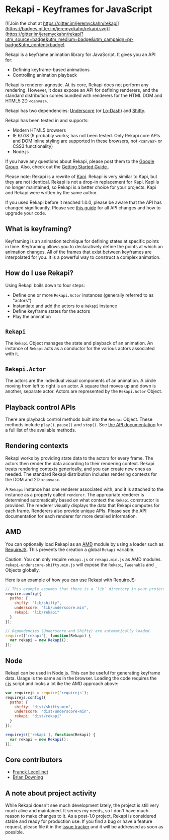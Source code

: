 # Rekapi - Keyframes for JavaScript

[![Join the chat at https://gitter.im/jeremyckahn/rekapi](https://badges.gitter.im/jeremyckahn/rekapi.svg)](https://gitter.im/jeremyckahn/rekapi?utm_source=badge&utm_medium=badge&utm_campaign=pr-badge&utm_content=badge)

Rekapi is a keyframe animation library for JavaScript.  It gives you an API
for:

* Defining keyframe-based animations
* Controlling animation playback

Rekapi is renderer-agnostic.  At its core, Rekapi does not perform any
rendering.  However, it does expose an API for defining renderers, and the
standard distribution comes bundled with renderers for the HTML DOM and HTML5
2D `<canvas>`.

Rekapi has two dependencies:
[Underscore](https://github.com/documentcloud/underscore) (or
[Lo-Dash](https://github.com/lodash/lodash)) and
[Shifty](https://github.com/jeremyckahn/shifty).

Rekapi has been tested in and supports:

* Modern HTML5 browsers
* IE 6/7/8 (9 probably works; has not been tested.  Only Rekapi core APIs and
  DOM inline styling are supported in these browsers, not `<canvas>` or CSS3
  functionality)
* Node.js

If you have any questions about Rekapi, please post them to the [Google
Group](https://groups.google.com/forum/?fromgroups#!forum/rekapi).  Also, check
out the [Getting Started Guide ](docs/getting_started.md).

Please note:  Rekapi is a rewrite of
[Kapi](https://github.com/jeremyckahn/kapi). Rekapi is very similar to Kapi,
but they are not identical.  Rekapi is not a drop-in replacement for Kapi.
Kapi is no longer maintained, so Rekapi is a better choice for your projects.
Kapi and Rekapi were written by the same author.

If you used Rekapi before it reached 1.0.0, please be aware that the API has
changed significantly.  Please see [this guide](docs/upgrading.md) for all API
changes and how to upgrade your code.

## What is keyframing?

Keyframing is an animation technique for defining states at specific points in
time. Keyframing allows you to declaratively define the points at which an
animation changes.  All of the frames that exist between keyframes are
interpolated for you.  It is a powerful way to construct a complex animation.

## How do I use Rekapi?

Using Rekapi boils down to four steps:

* Define one or more `Rekapi.Actor` instances (generally referred to as
  "actors")
* Instantiate and add the actors to a `Rekapi` instance
* Define keyframe states for the actors
* Play the animation

## `Rekapi`

The `Rekapi` Object  manages the state and playback of an animation.  An
instance of `Rekapi` acts as a conductor for the various actors associated with
it.

## `Rekapi.Actor`

The actors are the individual visual components of an animation.  A circle
moving from left to right is an actor.  A square that moves up and down is
another, separate actor.  Actors are represented by the `Rekapi.Actor` Object.

## Playback control APIs

There are playback control methods built into the `Rekapi` Object.  These
methods include `play()`, `pause()` and `stop()`.  See [the API
documentation](http://rekapi.com/dist/doc/src/rekapi.core.js.html) for a full
list of the available methods.

## Rendering contexts

Rekapi works by providing state data to the actors for every frame.  The actors
then render the data according to their rendering context.  Rekapi treats rendering
contexts generically, and you can create new ones as needed.  The standard
Rekapi distribution includes rendering contexts for the DOM and 2D `<canvas>`.

A `Rekapi` instance has one renderer associated with, and it is attached to the
instance as a property called `renderer`.  The appropriate renderer is
determined automatically based on what context the `Rekapi` constructor is
provided.  The renderer visually displays the data that Rekapi computes for
each frame.  Renderers also provide unique APIs.  Please see the API
documentation for each renderer for more detailed information.

## AMD

You can optionally load Rekapi as an
[AMD](https://github.com/amdjs/amdjs-api/wiki/AMD) module by using a loader
such as [RequireJS](http://requirejs.org). This prevents the creation a global
`Rekapi` variable.

Caution: You can only require `rekapi.js` or `rekapi.min.js` as AMD modules.
`rekapi-underscore-shifty.min.js` will expose the `Rekapi`, `Tweenable` and `_`
Objects globally.

Here is an example of how you can use Rekapi with RequireJS:

````javascript
// This example assumes that there is a `lib` directory in your project
require.config({
  paths: {
    shifty: "lib/shifty",
    underscore: "lib/underscore.min",
    rekapi: "lib/rekapi"
  }
});

// Dependencies (Underscore and Shifty) are automatically loaded.
require(['rekapi'], function(Rekapi) {
  var rekapi = new Rekapi();
});
````

## Node

Rekapi can be used in Node.js.  This can be useful for generating keyframe
data.  Usage is the same as in the browser.  Loading the code requires the
[r.js](https://github.com/jrburke/r.js/blob/master/dist/r.js) script and looks
a lot ike the AMD approach above:

````javascript
var requirejs = require('requirejs');
requirejs.config({
  paths: {
    shifty: "dist/shifty.min",
    underscore: "dist/underscore-min",
    rekapi: "dist/rekapi"
  }
});

requirejs(['rekapi'], function(Rekapi) {
  var rekapi = new Rekapi();
});
````

## Core contributors

* [Franck Lecollinet](https://github.com/sork)
* [Brian Downing](https://github.com/bdowning)

## A note about project activity

While Rekapi doesn't see much development lately, the project is still very
much alive and maintained.  It serves my needs, so I don't have much reason to
make changes to it.  As a post-1.0 project, Rekapi is considered stable and
ready for production use.  If you find a bug or have a feature request, please
file it in the [issue tracker](https://github.com/jeremyckahn/rekapi/issues/)
and it will be addressed as soon as possible.
